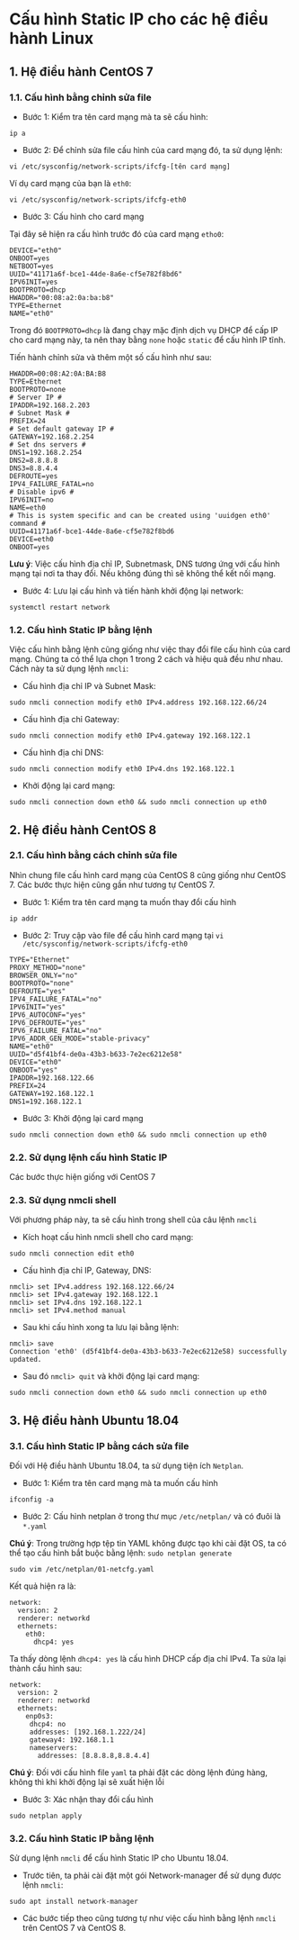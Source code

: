 # Cấu hình Static IP cho các hệ điều hành Linux

## 1. Hệ điều hành CentOS 7

### 1.1. Cấu hình bằng chỉnh sửa file

- Bước 1: Kiểm tra tên card mạng mà ta sẽ cấu hình:

`ip a`

- Bước 2: Để chỉnh sửa file cấu hình của card mạng đó, ta sử dụng lệnh:

`vi /etc/sysconfig/network-scripts/ifcfg-[tên card mạng]`

Ví dụ card mạng của bạn là `eth0`:

`vi /etc/sysconfig/network-scripts/ifcfg-eth0`

- Bước 3: Cấu hình cho card mạng

Tại đây sẽ hiện ra cấu hình trước đó của card mạng `etho0`:

```
DEVICE="eth0"
ONBOOT=yes
NETBOOT=yes
UUID="41171a6f-bce1-44de-8a6e-cf5e782f8bd6"
IPV6INIT=yes
BOOTPROTO=dhcp
HWADDR="00:08:a2:0a:ba:b8"
TYPE=Ethernet
NAME="eth0"
```

Trong đó `BOOTPROTO=dhcp` là đang chạy mặc định dịch vụ DHCP để cấp IP cho card mạng này, ta nên thay bằng `none` hoặc `static` để cấu hình IP tĩnh.

Tiến hành chỉnh sửa và thêm một số cấu hình như sau:

```
HWADDR=00:08:A2:0A:BA:B8
TYPE=Ethernet
BOOTPROTO=none
# Server IP #
IPADDR=192.168.2.203
# Subnet Mask #
PREFIX=24
# Set default gateway IP #
GATEWAY=192.168.2.254
# Set dns servers #
DNS1=192.168.2.254
DNS2=8.8.8.8
DNS3=8.8.4.4
DEFROUTE=yes
IPV4_FAILURE_FATAL=no
# Disable ipv6 #
IPV6INIT=no
NAME=eth0
# This is system specific and can be created using 'uuidgen eth0' command #
UUID=41171a6f-bce1-44de-8a6e-cf5e782f8bd6
DEVICE=eth0
ONBOOT=yes
```

**Lưu ý**: Việc cấu hình địa chỉ IP, Subnetmask, DNS tương ứng với cấu hình mạng tại nơi ta thay đổi. Nếu không đúng thì sẽ không thể kết nối mạng.

- Bước 4: Lưu lại cấu hình và tiến hành khởi động lại network:

`systemctl restart network`

### 1.2. Cấu hình Static IP bằng lệnh

Việc cấu hình bằng lệnh cũng giống như việc thay đổi file cấu hình của card mạng. Chúng ta có thể lựa chọn 1 trong 2 cách và hiệu quả đều như nhau. Cách này ta sử dụng lệnh `nmcli`:

- Cấu hình địa chỉ IP và Subnet Mask:

`sudo nmcli connection modify eth0 IPv4.address 192.168.122.66/24`

- Cấu hình địa chỉ Gateway:

`sudo nmcli connection modify eth0 IPv4.gateway 192.168.122.1`

- Cấu hình địa chỉ DNS:

`sudo nmcli connection modify eth0 IPv4.dns 192.168.122.1`

- Khởi động lại card mạng:

`sudo nmcli connection down eth0 && sudo nmcli connection up eth0`

## 2. Hệ điều hành CentOS 8

### 2.1. Cấu hình bằng cách chỉnh sửa file

Nhìn chung file cấu hình card mạng của CentOS 8 cũng giống như CentOS 7. Các bước thực hiện cũng gần như tương tự CentOS 7.

- Bước 1: Kiểm tra tên card mạng ta muốn thay đổi cấu hình

`ip addr`

- Bước 2: Truy cập vào file để cấu hình card mạng tại `vi /etc/sysconfig/network-scripts/ifcfg-eth0`

```
TYPE="Ethernet"
PROXY_METHOD="none"
BROWSER_ONLY="no"
BOOTPROTO="none"
DEFROUTE="yes"
IPV4_FAILURE_FATAL="no"
IPV6INIT="yes"
IPV6_AUTOCONF="yes"
IPV6_DEFROUTE="yes"
IPV6_FAILURE_FATAL="no"
IPV6_ADDR_GEN_MODE="stable-privacy"
NAME="eth0"
UUID="d5f41bf4-de0a-43b3-b633-7e2ec6212e58"
DEVICE="eth0"
ONBOOT="yes"
IPADDR=192.168.122.66
PREFIX=24
GATEWAY=192.168.122.1
DNS1=192.168.122.1
```

- Bước 3: Khởi động lại card mạng

`sudo nmcli connection down eth0 && sudo nmcli connection up eth0`

### 2.2. Sử dụng lệnh cấu hình Static IP

Các bước thực hiện giống với CentOS 7

### 2.3. Sử dụng nmcli shell

Với phương pháp này, ta sẽ cấu hình trong shell của câu lệnh `nmcli`

- Kích hoạt cấu hình nmcli shell cho card mạng:

`sudo nmcli connection edit eth0`

- Cấu hình địa chỉ IP, Gateway, DNS:

```
nmcli> set IPv4.address 192.168.122.66/24
nmcli> set IPv4.gateway 192.168.122.1
nmcli> set IPv4.dns 192.168.122.1
nmcli> set IPv4.method manual
```

- Sau khi cấu hình xong ta lưu lại bằng lệnh:

```
nmcli> save
Connection 'eth0' (d5f41bf4-de0a-43b3-b633-7e2ec6212e58) successfully updated.
```

- Sau đó `nmcli> quit` và khởi động lại card mạng:

`sudo nmcli connection down eth0 && sudo nmcli connection up eth0`

## 3. Hệ điều hành Ubuntu 18.04

### 3.1. Cấu hình Static IP bằng cách sửa file

Đối với Hệ điều hành Ubuntu 18.04, ta sử dụng tiện ích `Netplan`.

- Bước 1: Kiểm tra tên card mạng mà ta muốn cấu hình

`ifconfig -a`

- Bước 2: Cấu hình netplan ở trong thư mục `/etc/netplan/` và có đuôi là `*.yaml`

**Chú ý**: Trong trường hợp tệp tin YAML không được tạo khi cài đặt OS, ta có thể tạo cấu hình bắt buộc bằng lệnh: `sudo netplan generate`

`sudo vim /etc/netplan/01-netcfg.yaml`

Kết quả hiện ra là:

```
network:
  version: 2
  renderer: networkd
  ethernets:
    eth0:
      dhcp4: yes
```

Ta thấy dòng lệnh `dhcp4: yes` là cấu hình DHCP cấp địa chỉ IPv4. Ta sửa lại thành cấu hình sau:

```
network:
  version: 2
  renderer: networkd
  ethernets:
    enp0s3:
     dhcp4: no
     addresses: [192.168.1.222/24]
     gateway4: 192.168.1.1
     nameservers:
       addresses: [8.8.8.8,8.8.4.4]
```

**Chú ý**: Đối với cấu hình file `yaml` ta phải đặt các dòng lệnh đúng hàng, không thì khi khởi động lại sẽ xuất hiện lỗi

- Bước 3: Xác nhận thay đổi cấu hình

`sudo netplan apply`

### 3.2. Cấu hình Static IP bằng lệnh

Sử dụng lệnh `nmcli` để cấu hình Static IP cho Ubuntu 18.04.

- Trước tiên, ta phải cài đặt một gói Network-manager để sử dụng được lệnh `nmcli`:

`sudo apt install network-manager`

- Các bước tiếp theo cũng tương tự như việc cấu hình bằng lệnh `nmcli` trên CentOS 7 và CentOS 8.